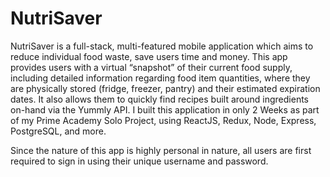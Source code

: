 # NutriSaver

NutriSaver is a full-stack, multi-featured mobile application which aims to reduce individual food waste, save users time and money. This app provides users with a virtual “snapshot” of their current food supply, including detailed information regarding food item quantities, where they are physically stored (fridge, freezer, pantry) and their estimated expiration dates. It also allows them to quickly find recipes built around ingredients on-hand via the Yummly API. I built this application in only 2 Weeks as part of my Prime Academy Solo Project, using ReactJS, Redux, Node, Express, PostgreSQL, and more.

Since the nature of this app is highly personal in nature, all users are first required to sign in using their unique username and password.
